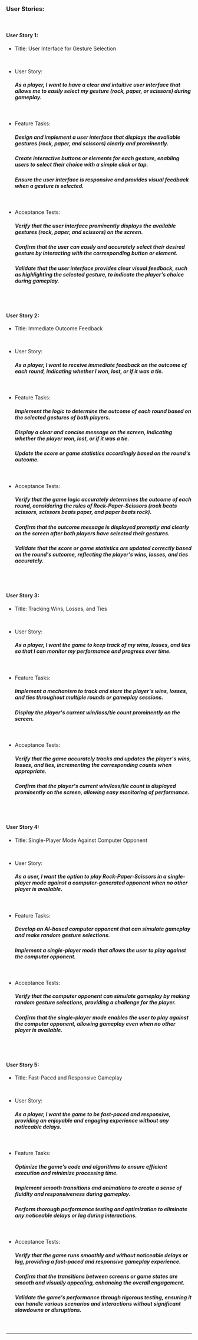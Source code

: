 ### User Stories:
<br>

#### User Story 1:

- Title: User Interface for Gesture Selection

<br>

- User Story: 
    ##### As a player, I want to have a clear and intuitive user interface that allows me to easily select my gesture (rock, paper, or scissors) during gameplay.

<br>

- Feature Tasks:

    ##### Design and implement a user interface that displays the available gestures (rock, paper, and scissors) clearly and prominently.
    ##### Create interactive buttons or elements for each gesture, enabling users to select their choice with a simple click or tap.
    ##### Ensure the user interface is responsive and provides visual feedback when a gesture is selected.

<br>

- Acceptance Tests:

    ##### Verify that the user interface prominently displays the available gestures (rock, paper, and scissors) on the screen.
    ##### Confirm that the user can easily and accurately select their desired gesture by interacting with the corresponding button or element.
    ##### Validate that the user interface provides clear visual feedback, such as highlighting the selected gesture, to indicate the player's choice during gameplay.

<br>
<br>

#### User Story 2:

- Title: Immediate Outcome Feedback

<br>

- User Story: 
    ##### As a player, I want to receive immediate feedback on the outcome of each round, indicating whether I won, lost, or if it was a tie.

<br>

- Feature Tasks:

    ##### Implement the logic to determine the outcome of each round based on the selected gestures of both players.
    ##### Display a clear and concise message on the screen, indicating whether the player won, lost, or if it was a tie.
    ##### Update the score or game statistics accordingly based on the round's outcome.

<br>

- Acceptance Tests:

    ##### Verify that the game logic accurately determines the outcome of each round, considering the rules of Rock-Paper-Scissors (rock beats scissors, scissors beats paper, and paper beats rock).
    ##### Confirm that the outcome message is displayed promptly and clearly on the screen after both players have selected their gestures.
    ##### Validate that the score or game statistics are updated correctly based on the round's outcome, reflecting the player's wins, losses, and ties accurately.

<br>
<br>

#### User Story 3:

- Title: Tracking Wins, Losses, and Ties

<br>

- User Story: 
    ##### As a player, I want the game to keep track of my wins, losses, and ties so that I can monitor my performance and progress over time.

<br>

- Feature Tasks:

    ##### Implement a mechanism to track and store the player's wins, losses, and ties throughout multiple rounds or gameplay sessions.
    ##### Display the player's current win/loss/tie count prominently on the screen.

<br>

- Acceptance Tests:

    ##### Verify that the game accurately tracks and updates the player's wins, losses, and ties, incrementing the corresponding counts when appropriate.
    ##### Confirm that the player's current win/loss/tie count is displayed prominently on the screen, allowing easy monitoring of performance.
    

<br>
<br>

#### User Story 4:

- Title: Single-Player Mode Against Computer Opponent

<br>

- User Story: 
    ##### As a user, I want the option to play Rock-Paper-Scissors in a single-player mode against a computer-generated opponent when no other player is available.

<br>

- Feature Tasks:

    ##### Develop an AI-based computer opponent that can simulate gameplay and make random gesture selections.
    ##### Implement a single-player mode that allows the user to play against the computer opponent.

<br>

- Acceptance Tests:

    ##### Verify that the computer opponent can simulate gameplay by making random gesture selections, providing a challenge for the player.
    ##### Confirm that the single-player mode enables the user to play against the computer opponent, allowing gameplay even when no other player is available.
    

<br>
<br>

#### User Story 5:

- Title: Fast-Paced and Responsive Gameplay

<br>

- User Story: 
    ##### As a player, I want the game to be fast-paced and responsive, providing an enjoyable and engaging experience without any noticeable delays.

<br>

- Feature Tasks:

    ##### Optimize the game's code and algorithms to ensure efficient execution and minimize processing time.
    ##### Implement smooth transitions and animations to create a sense of fluidity and responsiveness during gameplay.
    ##### Perform thorough performance testing and optimization to eliminate any noticeable delays or lag during interactions.

<br>

- Acceptance Tests:

    ##### Verify that the game runs smoothly and without noticeable delays or lag, providing a fast-paced and responsive gameplay experience.
    ##### Confirm that the transitions between screens or game states are smooth and visually appealing, enhancing the overall engagement.
    ##### Validate the game's performance through rigorous testing, ensuring it can handle various scenarios and interactions without significant slowdowns or disruptions.
    

<br>


---